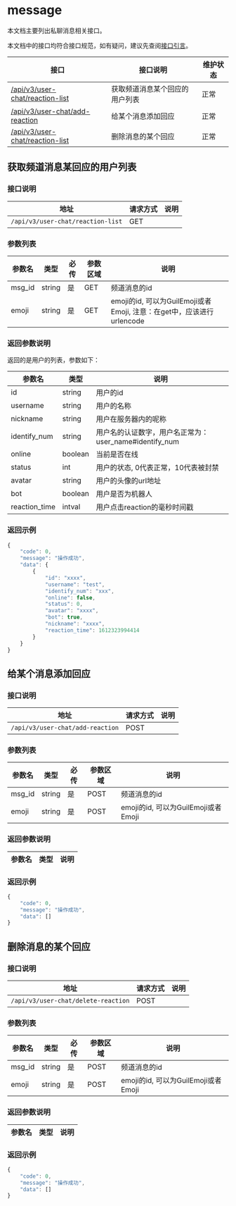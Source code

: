 # message
本文档主要列出私聊消息相关接口。

本文档中的接口均符合接口规范，如有疑问，建议先查阅[接口引言](https://developer.kaiheila.cn/doc/reference)。


|接口|接口说明|维护状态|
|--|--|--|
|[/api/v3/user-chat/reaction-list](#获取频道消息某回应的用户列表)|获取频道消息某个回应的用户列表|正常|
|[/api/v3/user-chat/add-reaction](#给某个消息添加回应)|给某个消息添加回应|正常|
|[/api/v3/user-chat/reaction-list](#删除消息的某个回应)|删除消息的某个回应|正常|


## 获取频道消息某回应的用户列表 

### 接口说明
|地址|请求方式|说明|
|--|--|--|
|`/api/v3/user-chat/reaction-list`|GET| |

### 参数列表

| 参数名     | 类型 | 必传 | 参数区域 | 说明                                              |
| ---------- | ---- | ---- | -------  | ------------------------------------------------- |
| msg_id | string  | 是    | GET |频道消息的id|
| emoji |string|是|GET| emoji的id, 可以为GuilEmoji或者Emoji, 注意：在get中，应该进行urlencode|

### 返回参数说明

返回的是用户的列表，参数如下：

| 参数名   | 类型         | 说明                                                         |
| -------- | ------------ | ------------------------------------------------------------ |
| id | string       |   用户的id                                    |     
|username | string          | 用户的名称                                         |     
|nickname | string          | 用户在服务器内的呢称                               |     
|identify_num | string |用户名的认证数字，用户名正常为：user_name#identify_num |
|online| boolean| 当前是否在线|
|status|int|用户的状态, 0代表正常，10代表被封禁|
|avatar|string|用户的头像的url地址|
|bot|boolean|用户是否为机器人|
|reaction_time|intval|用户点击reaction的毫秒时间戳|

### 返回示例

```javascript
{
    "code": 0,
    "message": "操作成功",
    "data": {
        {
            "id": "xxxx",
            "username": "test",
            "identify_num": "xxx",
            "online": false,
            "status": 0,
            "avatar": "xxxx",
            "bot": true,
            "nickname": "xxxx",
            "reaction_time": 1612323994414
        } 
    }
}
```

## 给某个消息添加回应 

### 接口说明
|地址|请求方式|说明|
|--|--|--|
|`/api/v3/user-chat/add-reaction`|POST| |

### 参数列表

| 参数名     | 类型 | 必传 | 参数区域 | 说明                                              |
| ---------- | ---- | ---- | -------  | ------------------------------------------------- |
| msg_id | string  | 是    | POST |频道消息的id|
| emoji |string|是|POST| emoji的id, 可以为GuilEmoji或者Emoji|

### 返回参数说明

| 参数名   | 类型         | 说明                                                         |
| -------- | ------------ | ------------------------------------------------------------ |

### 返回示例

```javascript
{
    "code": 0,
    "message": "操作成功",
    "data": []
}
```

## 删除消息的某个回应

### 接口说明
|地址|请求方式|说明|
|--|--|--|
|`/api/v3/user-chat/delete-reaction`|POST| |

### 参数列表

| 参数名     | 类型 | 必传 | 参数区域 | 说明                                              |
| ---------- | ---- | ---- | -------  | ------------------------------------------------- |
| msg_id | string  | 是    | POST |频道消息的id|
| emoji |string|是|POST| emoji的id, 可以为GuilEmoji或者Emoji|

### 返回参数说明

| 参数名   | 类型         | 说明                                                         |
| -------- | ------------ | ------------------------------------------------------------ |

### 返回示例

```javascript
{
    "code": 0,
    "message": "操作成功",
    "data": []
}
```
